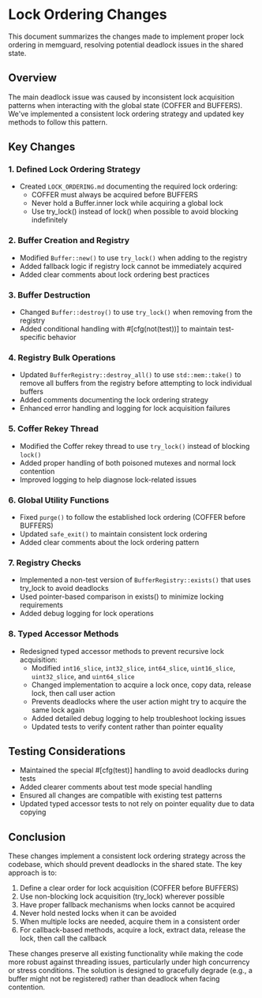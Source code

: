 # Lock Ordering Changes

This document summarizes the changes made to implement proper lock ordering in memguard, resolving potential deadlock issues in the shared state.

## Overview

The main deadlock issue was caused by inconsistent lock acquisition patterns when interacting with the global state (COFFER and BUFFERS). We've implemented a consistent lock ordering strategy and updated key methods to follow this pattern.

## Key Changes

### 1. Defined Lock Ordering Strategy
- Created `LOCK_ORDERING.md` documenting the required lock ordering:
  - COFFER must always be acquired before BUFFERS
  - Never hold a Buffer.inner lock while acquiring a global lock
  - Use try_lock() instead of lock() when possible to avoid blocking indefinitely

### 2. Buffer Creation and Registry
- Modified `Buffer::new()` to use `try_lock()` when adding to the registry
- Added fallback logic if registry lock cannot be immediately acquired 
- Added clear comments about lock ordering best practices

### 3. Buffer Destruction
- Changed `Buffer::destroy()` to use `try_lock()` when removing from the registry
- Added conditional handling with #[cfg(not(test))] to maintain test-specific behavior

### 4. Registry Bulk Operations
- Updated `BufferRegistry::destroy_all()` to use `std::mem::take()` to remove all buffers from the registry before attempting to lock individual buffers
- Added comments documenting the lock ordering strategy
- Enhanced error handling and logging for lock acquisition failures

### 5. Coffer Rekey Thread
- Modified the Coffer rekey thread to use `try_lock()` instead of blocking `lock()`
- Added proper handling of both poisoned mutexes and normal lock contention
- Improved logging to help diagnose lock-related issues

### 6. Global Utility Functions
- Fixed `purge()` to follow the established lock ordering (COFFER before BUFFERS)
- Updated `safe_exit()` to maintain consistent lock ordering
- Added clear comments about the lock ordering pattern

### 7. Registry Checks
- Implemented a non-test version of `BufferRegistry::exists()` that uses try_lock to avoid deadlocks
- Used pointer-based comparison in exists() to minimize locking requirements
- Added debug logging for lock operations

### 8. Typed Accessor Methods
- Redesigned typed accessor methods to prevent recursive lock acquisition:
  - Modified `int16_slice`, `int32_slice`, `int64_slice`, `uint16_slice`, `uint32_slice`, and `uint64_slice`
  - Changed implementation to acquire a lock once, copy data, release lock, then call user action
  - Prevents deadlocks where the user action might try to acquire the same lock again
  - Added detailed debug logging to help troubleshoot locking issues
  - Updated tests to verify content rather than pointer equality

## Testing Considerations
- Maintained the special #[cfg(test)] handling to avoid deadlocks during tests
- Added clearer comments about test mode special handling
- Ensured all changes are compatible with existing test patterns
- Updated typed accessor tests to not rely on pointer equality due to data copying

## Conclusion
These changes implement a consistent lock ordering strategy across the codebase, which should prevent deadlocks in the shared state. The key approach is to:

1. Define a clear order for lock acquisition (COFFER before BUFFERS)
2. Use non-blocking lock acquisition (try_lock) wherever possible
3. Have proper fallback mechanisms when locks cannot be acquired
4. Never hold nested locks when it can be avoided
5. When multiple locks are needed, acquire them in a consistent order
6. For callback-based methods, acquire a lock, extract data, release the lock, then call the callback

These changes preserve all existing functionality while making the code more robust against threading issues, particularly under high concurrency or stress conditions. The solution is designed to gracefully degrade (e.g., a buffer might not be registered) rather than deadlock when facing contention.